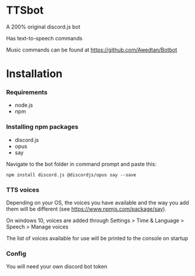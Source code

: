 # TTSbot

A 200% original discord.js bot

Has text-to-speech commands

Music commands can be found at https://github.com/Awedtan/Botbot

# Installation

### Requirements

- node.js
- npm

### Installing npm packages

- discord.js
- opus
- say

Navigate to the bot folder in command prompt and paste this:

`npm install discord.js @discordjs/opus say --save`

### TTS voices

Depending on your OS, the voices you have available and the way you add them will be different (see https://www.npmjs.com/package/say). 

On windows 10, voices are added through Settings > Time & Language > Speech > Manage voices

The list of voices available for use will be printed to the console on startup

### Config

You will need your own discord bot token
